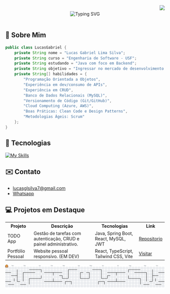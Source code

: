 <div align="right">
  <img src="https://visitor-badge.laobi.icu/badge?page_id=lucasgls&left_color=black&right_color=cadetblue&left_text=visitas&" />
</div>

<div align="center">
  <img src="https://readme-typing-svg.herokuapp.com?font=Fira+Code&size=30&duration=3000&pause=1000&color=2654F0&center=true&vCenter=true&width=600&lines=👋+Olá%2C+eu+sou+o+Lucas+Gabriel!;Desenvolvedor+Backend+Java;Estudante+de+Eng.+de+Software;Curioso+e+apaixonado+por+inovação" alt="Typing SVG" />
</div>

<br>

<h2 align="left">🚀 Sobre Mim </h2>

```java
public class LucasGabriel {
    private String nome = "Lucas Gabriel Lima Silva";
    private String curso = "Engenharia de Software - USF";
    private String estudando = "Java com foco em Backend";
    private String objetivo = "Ingressar no mercado de desenvolvimento de software";
    private String[] habilidades = {
        "Programação Orientada a Objetos",
        "Experiência em dev/consumo de APIs",
        "Experiência em CRUD",
        "Banco de Dados Relacionais (MySQL)",
        "Versionamento de Código (Git/GitHub)",
        "Cloud Computing (Azure, AWS)",
        "Boas Práticas: Clean Code e Design Patterns",
        "Metodologias Ágeis: Scrum"
    };
}
```

###

<h2 align="left">🤖 Tecnologias</h2>

<a href="https://skillicons.dev" target="_blank">
  <img src="https://skillicons.dev/icons?i=java,python,ts,spring,react,mysql,docker,aws,azure" alt="My Skills">
</a>

###

<h2 align="left">✉️ Contato</h2>

###

<ul>
  <li><a href="https://lucasgls.github.io/portifolio/">lucasglsilva7@gmail.com</a></li>
  <li><a href="https://wa.me/5519998991823">Whatsapp</a></li>
</ul>

###

<h2 align="left">💻 Projetos em Destaque</h2>

<table>
  <tr>
    <th>Projeto</th>
    <th>Descrição</th>
    <th>Tecnologias</th>
    <th>Link</th>
  </tr>
  <tr>
    <td>TODO App</td>
    <td>Gestão de tarefas com autenticação, CRUD e painel administrativo.</td>
    <td>Java, Spring Boot, React, MySQL, JWT</td>
    <td><a href="https://github.com/lucasgls/todo-app">Repositorio</a></td>
  </tr>
  
  <tr>
    <td>Portfólio Pessoal</td>
    <td>Website pessoal responsivo. (EM DEV)</td>
    <td>React, TypeScript, Tailwind CSS, Vite</td>
    <td><a href="https://lucasgls.github.io/portifolio/">Visitar</a></td>
  </tr>
</table>

<picture>
  <source media="(prefers-color-scheme: dark)" srcset="https://raw.githubusercontent.com/lucasgls/lucasgls/output/pacman-contribution-graph-dark.svg">
  <source media="(prefers-color-scheme: light)" srcset="https://raw.githubusercontent.com/lucasgls/lucasgls/output/pacman-contribution-graph.svg">
  <img alt="pacman contribution graph" src="https://raw.githubusercontent.com/lucasgls/lucasgls/output/pacman-contribution-graph.svg">
</picture>

###
